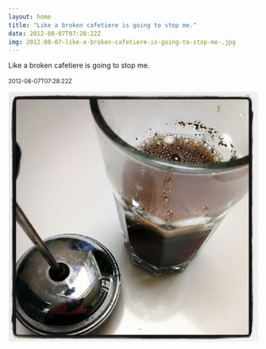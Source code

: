 ```yaml
---
layout: home
title: "Like a broken cafetiere is going to stop me."
date: 2012-08-07T07:28:22Z
img: 2012-08-07-like-a-broken-cafetiere-is-going-to-stop-me-.jpg
---
```


Like a broken cafetiere is going to stop me.

<small>2012-08-07T07:28:22Z</small>

![Like a broken cafetiere is going to stop me.](2012-08-07-like-a-broken-cafetiere-is-going-to-stop-me-.jpg)
